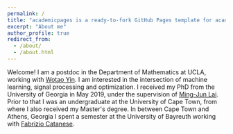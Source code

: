 ```yaml
---
permalink: /
title: "academicpages is a ready-to-fork GitHub Pages template for academic personal websites"
excerpt: "About me"
author_profile: true
redirect_from: 
  - /about/
  - /about.html
---
```


Welcome! I am a postdoc in the Department of Mathematics at UCLA, working with [Wotao Yin](https://www.math.ucla.edu/~wotaoyin/). I am interested in the intersection of machine learning, signal processing and optimization. I received my PhD from the University of Georgia in May 2019, under the supervision of [Ming-Jun Lai](http://alpha.math.uga.edu/~mjlai/). Prior to that I was an undergraduate at the University of Cape Town, from where I also received my Master's degree. In between Cape Town and Athens, Georgia I spent a semester at the University of Bayreuth working with [Fabrizio Catanese](https://de.wikipedia.org/wiki/Fabrizio_Catanese).   
